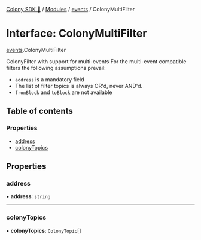 [Colony SDK 🚀](../README.md) / [Modules](../modules.md) / [events](../modules/events.md) / ColonyMultiFilter

# Interface: ColonyMultiFilter

[events](../modules/events.md).ColonyMultiFilter

ColonyFilter with support for multi-events
For the multi-event compatible filters the following assumptions prevail:
- `address` is a mandatory field
- The list of filter topics is always OR'd, never AND'd.
- `fromBlock` and `toBlock` are not available

## Table of contents

### Properties

- [address](events.ColonyMultiFilter.md#address)
- [colonyTopics](events.ColonyMultiFilter.md#colonytopics)

## Properties

### address

• **address**: `string`

___

### colonyTopics

• **colonyTopics**: `ColonyTopic`[]
